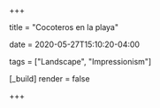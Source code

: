 +++

title = "Cocoteros en la playa"

date = 2020-05-27T15:10:20-04:00

tags = ["Landscape", "Impressionism"]

[_build]
	render = false

+++

